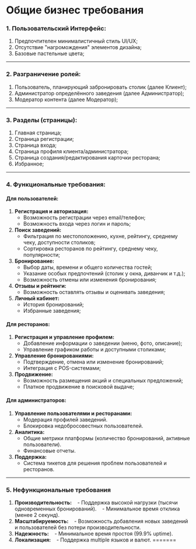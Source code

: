 # Общие бизнес требования

### 1. Пользовательский Интерфейс:
1) Предпочтителен минималистичный стиль UI/UX;
2) Отсутствие "нагромождения" элементов дизайна;
3) Базовые пастельные цвета;
---
### 2. Разграничение ролей:
1) Пользователь, планирующий забронировать столик (далее Клиент);
2) Администратор определённого заведения (далее Администратор);
3) Модератор контента (далее Модератор);
---
### 3. Разделы (страницы):
1) Главная страница;
2) Страница регистрации;
3) Страница входа;
4) Страница профиля клиента/администратора;
5) Страница создания/редактирования карточки ресторана;
6) Избранное;
---
### 4. Функциональные требования:
#### **Для пользователей:**
1) **Регистрация и авторизация:**
   - Возможность регистрации через email/телефон;
   - Возможность входа через логин и пароль;
1) **Поиск заведений:**
   - Фильтрация по местоположению, кухне, рейтингу, среднему чеку, доступности столиков;
   - Сортировка ресторанов по рейтингу, среднему чеку, популярности;
1) **Бронирование:**
   - Выбор даты, времени и общего количества гостей;
   - Указание особых предпочтений (столик у окна, диванчик и т.д.);
   - Возможность отмены или изменения бронирования;
1) **Отзывы и рейтинги:**
   - Возможность оставлять отзывы и оценивать заведения;
1) **Личный кабинет:**
   - История бронирований;
   - Избранные заведения;
#### **Для ресторанов:**
1) **Регистрация и управление профилем:**
   - Добавление информации о заведении (меню, фото, описание);
   - Управление графиком работы и доступными столиками;
1) **Управление бронированиями:**
   - Подтверждение, отмена или изменение бронирований;
   - Интеграция с POS-системами;
1) **Продвижение:**
   - Возможность размещения акций и специальных предложений;
   - Платное продвижение в поисковой выдаче;
#### **Для администраторов:**
1) **Управление пользователями и ресторанами:**
   - Модерация профилей заведений.
   - Блокировка недобросовестных пользователей.
2) **Аналитика:**
   - Общие метрики платформы (количество бронирований, активные пользователи).
   - Финансовые отчеты.
3) **Поддержка:**
   - Система тикетов для решения проблем пользователей и ресторанов.
---
### 5. Нефункциональные требования
1) **Производительность:**
   - Поддержка высокой нагрузки (тысячи одновременных бронирований).
   - Минимальное время отклика (менее 2 секунд).
2) **Масштабируемость:**
   - Возможность добавления новых заведений и пользователей без потери производительности.
1) **Надежность:**
   - Минимальное время простоя (99.9% uptime).
1) **Локализация:**
   - Поддержка multiple языков и валют.
=======